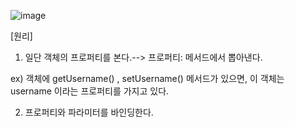 ![image](https://user-images.githubusercontent.com/108928206/183664888-ba862a93-c1b7-4841-a166-0d36785232ee.png)

[원리]

1. 일단 객체의 프로퍼티를 본다.--> 프로퍼티: 메서드에서 뽑아낸다.

  ex) 객체에 getUsername() , setUsername() 메서드가 있으면, 이 객체는 username 이라는 프로퍼티를 가지고 있다.
  
2. 프로퍼티와 파라미터를 바인딩한다.
